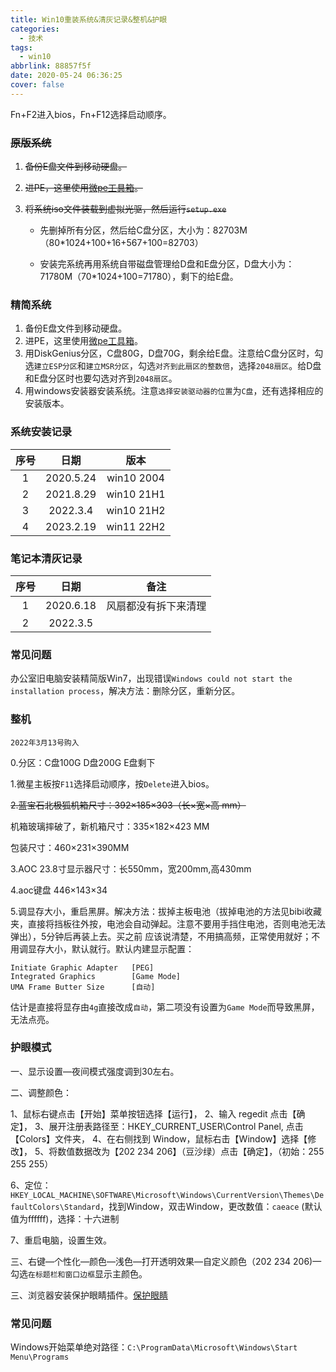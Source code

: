 ```yaml
---
title: Win10重装系统&清灰记录&整机&护眼
categories:
  - 技术
tags:
  - win10
abbrlink: 88857f5f
date: 2020-05-24 06:36:25
cover: false
---
```


<div class="note primary">Fn+F2进入bios，Fn+F12选择启动顺序。</div>

### ~~原版系统~~

1. ~~备份E盘文件到移动硬盘。~~

2. ~~进PE，这里使用[微pe工具箱](http://www.wepe.com.cn/)。~~

3. ~~将系统iso文件装载到虚拟光驱，然后运行`setup.exe`~~
   + 先删掉所有分区，然后给C盘分区，大小为：82703M（80*1024+100+16+567+100=82703）
   
   + 安装完系统再用系统自带磁盘管理给D盘和E盘分区，D盘大小为：71780M（70*1024+100=71780），剩下的给E盘。

### 精简系统

1. 备份E盘文件到移动硬盘。
2. 进PE，这里使用[微pe工具箱](http://www.wepe.com.cn/)。
3. 用DiskGenius分区，C盘80G，D盘70G，剩余给E盘。注意给C盘分区时，勾选`建立ESP分区`和`建立MSR分区`，勾选`对齐到此扇区的整数倍`，选择`2048扇区`。给D盘和E盘分区时也要勾选对齐到`2048扇区`。
4. 用windows安装器安装系统。注意`选择安装驱动器的位置`为`C盘`，还有选择相应的安装版本。

### 系统安装记录

| 序号 |   日期    |    版本    |
| :--: | :-------: | :--------: |
|  1   | 2020.5.24 | win10 2004 |
|  2   | 2021.8.29 | win10 21H1 |
|  3   | 2022.3.4  | win10 21H2 |
|  4   | 2023.2.19  | win11 22H2 |

### 笔记本清灰记录

| 序号 |   日期    |         备注         |
| :--: | :-------: | :------------------: |
|  1   | 2020.6.18 | 风扇都没有拆下来清理 |
|  2   | 2022.3.5  |                      |

### 常见问题

办公室旧电脑安装精简版Win7，出现错误`Windows could not start the installation process`，解决方法：删除分区，重新分区。

### 整机

`2022年3月13号购入`

0.分区：C盘100G D盘200G E盘剩下

1.微星主板按`F11`选择启动顺序，按`Delete`进入bios。

~~2.蓝宝石北极狐机箱尺寸：392×185×303（长×宽×高 mm）~~

机箱玻璃摔破了，新机箱尺寸：335×182×423 MM

包装尺寸：460×231×390MM

3.AOC 23.8寸显示器尺寸：长550mm，宽200mm,高430mm

4.aoc键盘 446×143×34

5.调显存大小，重启黑屏。解决方法：拔掉主板电池（拔掉电池的方法见bibi收藏夹，直接将挡板往外按，电池会自动弹起。注意不要用手挡住电池，否则电池无法弹出），5分钟后再装上去。买之前 应该说清楚，不用搞高频，正常使用就好；不用调显存大小，默认就行。默认内建显示配置：

```
Initiate Graphic Adapter   [PEG]
Integrated Graphics        [Game Mode]
UMA Frame Butter Size      [自动]
```

估计是直接将显存由`4g`直接改成`自动`，第二项没有设置为`Game Mode`而导致黑屏，无法点亮。



### 护眼模式

一、显示设置—夜间模式强度调到30左右。

二、调整颜色：



1、鼠标右键点击【开始】菜单按钮选择【运行】，
2、输入 regedit 点击【确定】，
3、展开注册表路径至：HKEY_CURRENT_USER\Control Panel, 点击【Colors】文件夹，
4、在右侧找到 Window，鼠标右击【Window】选择【修改】，
5、将数值数据改为【202 234 206】（豆沙绿）点击【确定】，（初始：255 255 255）

6、定位：`HKEY_LOCAL_MACHINE\SOFTWARE\Microsoft\Windows\CurrentVersion\Themes\DefaultColors\Standard`，找到Window，双击Window，更改数值：`caeace` (默认值为ffffff)，选择：十六进制

7、重启电脑，设置生效。

三、右键—个性化—颜色—浅色—打开透明效果—自定义颜色（202 234 206)—勾选`在标题栏和窗口边框`显示主颜色。



三、浏览器安装保护眼睛插件。[保护眼睛](https://chrome.google.com/webstore/detail/eye-protector/fgadnbmmolnmbkbklpaojbogcopipopl)

### 常见问题

Windows开始菜单绝对路径：`C:\ProgramData\Microsoft\Windows\Start Menu\Programs`
